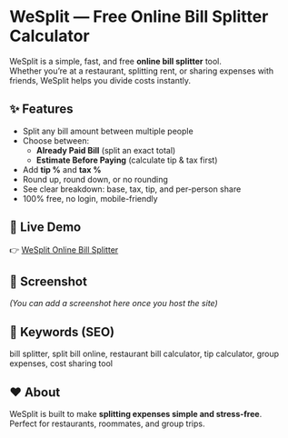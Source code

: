 # WeSplit — Free Online Bill Splitter Calculator

WeSplit is a simple, fast, and free **online bill splitter** tool.  
Whether you’re at a restaurant, splitting rent, or sharing expenses with friends, WeSplit helps you divide costs instantly.  

## ✨ Features
- Split any bill amount between multiple people
- Choose between:
  - **Already Paid Bill** (split an exact total)
  - **Estimate Before Paying** (calculate tip & tax first)
- Add **tip %** and **tax %**
- Round up, round down, or no rounding
- See clear breakdown: base, tax, tip, and per-person share
- 100% free, no login, mobile-friendly

## 🚀 Live Demo
👉 [WeSplit Online Bill Splitter](https://yourgithubusername.github.io/wesplit/)

## 📸 Screenshot
*(You can add a screenshot here once you host the site)*

## 🔑 Keywords (SEO)
bill splitter, split bill online, restaurant bill calculator, tip calculator, group expenses, cost sharing tool

## ❤️ About
WeSplit is built to make **splitting expenses simple and stress-free**.  
Perfect for restaurants, roommates, and group trips.  
